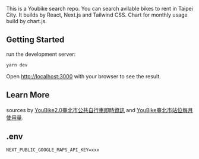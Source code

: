 This is a Youbike search repo. You can search avilable bikes to rent in Taipei City.
It builds by React, Next.js and Tailwind CSS.
Chart for monthly usage build by chart.js.

## Getting Started

run the development server:

```bash
yarn dev
```

Open [http://localhost:3000](http://localhost:3000) with your browser to see the result.

## Learn More

sources by [YouBike2.0臺北市公共自行車即時資訊](https://data.taipei/dataset/detail?id=c6bc8aed-557d-41d5-bfb1-8da24f78f2fb) and [YouBike臺北市站位每月使用量](https://data.taipei/dataset/detail?id=d8cefb03-aba2-41ca-9996-d8774313cdc6).

## .env

```
NEXT_PUBLIC_GOOGLE_MAPS_API_KEY=xxx
```

